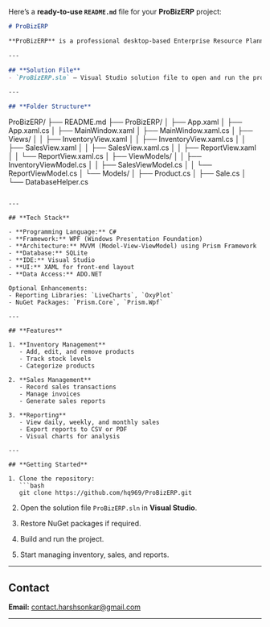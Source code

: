 Here’s a **ready-to-use `README.md`** file for your **ProBizERP** project:

```markdown
# ProBizERP

**ProBizERP** is a professional desktop-based Enterprise Resource Planning (ERP) application designed for small and medium-scale businesses. It streamlines **inventory management**, **sales tracking**, and **reporting** in a single unified application.  

---

## **Solution File**
- `ProBizERP.sln` — Visual Studio solution file to open and run the project.  

---

## **Folder Structure**

```

ProBizERP/
├── README.md
├── ProBizERP/
│   ├── App.xaml
│   ├── App.xaml.cs
│   ├── MainWindow.xaml
│   ├── MainWindow.xaml.cs
│   ├── Views/
│   │   ├── InventoryView.xaml
│   │   ├── InventoryView.xaml.cs
│   │   ├── SalesView.xaml
│   │   ├── SalesView.xaml.cs
│   │   ├── ReportView.xaml
│   │   └── ReportView.xaml.cs
│   ├── ViewModels/
│   │   ├── InventoryViewModel.cs
│   │   ├── SalesViewModel.cs
│   │   └── ReportViewModel.cs
│   └── Models/
│       ├── Product.cs
│       ├── Sale.cs
│       └── DatabaseHelper.cs

````

---

## **Tech Stack**

- **Programming Language:** C#  
- **Framework:** WPF (Windows Presentation Foundation)  
- **Architecture:** MVVM (Model-View-ViewModel) using Prism Framework  
- **Database:** SQLite  
- **IDE:** Visual Studio  
- **UI:** XAML for front-end layout  
- **Data Access:** ADO.NET  

Optional Enhancements:  
- Reporting Libraries: `LiveCharts`, `OxyPlot`  
- NuGet Packages: `Prism.Core`, `Prism.Wpf`  

---

## **Features**

1. **Inventory Management**  
   - Add, edit, and remove products  
   - Track stock levels  
   - Categorize products  

2. **Sales Management**  
   - Record sales transactions  
   - Manage invoices  
   - Generate sales reports  

3. **Reporting**  
   - View daily, weekly, and monthly sales  
   - Export reports to CSV or PDF  
   - Visual charts for analysis  

---

## **Getting Started**

1. Clone the repository:  
   ```bash
   git clone https://github.com/hq969/ProBizERP.git
````

2. Open the solution file `ProBizERP.sln` in **Visual Studio**.

3. Restore NuGet packages if required.

4. Build and run the project.

5. Start managing inventory, sales, and reports.

---

## **Contact**

**Email:** [contact.harshsonkar@gmail.com](mailto:contact.harshsonkar@gmail.com)

---
